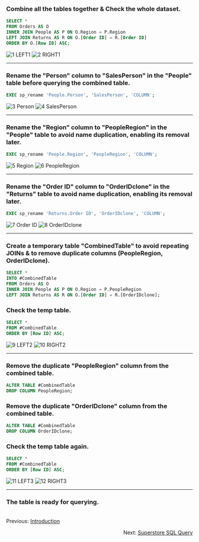 ### Combine all the tables together & Check the whole dataset.

```sql
SELECT *
FROM Orders AS O
INNER JOIN People AS P ON O.Region = P.Region
LEFT JOIN Returns AS R ON O.[Order ID] = R.[Order ID]
ORDER BY O.[Row ID] ASC;
```

![1  LEFT1](https://github.com/Jagadish940112/Portfolio-Projects/assets/116116336/c93bbc7c-35f7-4bfb-be40-29a73e97060b)
![2  RIGHT1](https://github.com/Jagadish940112/Portfolio-Projects/assets/116116336/c273b2cf-08a0-4282-b62e-9efaced39173)

***

### Rename the "Person" column to "SalesPerson" in the "People" table before querying the combined table.

```sql
EXEC sp_rename 'People.Person', 'SalesPerson', 'COLUMN';
```

![3  Person](https://github.com/Jagadish940112/Portfolio-Projects/assets/116116336/11f71239-5cd8-4449-9c4a-5d06214add0b)
![4  SalesPerson](https://github.com/Jagadish940112/Portfolio-Projects/assets/116116336/611de166-640e-4294-b034-4a6de399c80f)

***

### Rename the "Region" column to "PeopleRegion" in the "People" table to avoid name duplication, enabling its removal later.

```sql
EXEC sp_rename 'People.Region', 'PeopleRegion', 'COLUMN';
```

![5  Region](https://github.com/Jagadish940112/Portfolio-Projects/assets/116116336/38656eef-3ec7-4989-9ba4-7fee33e00769)
![6  PeopleRegion](https://github.com/Jagadish940112/Portfolio-Projects/assets/116116336/9bd300fd-8c2c-44c7-a1b5-ccf19c6916c0)

***

### Rename the "Order ID" column to "OrderIDclone" in the "Returns" table to avoid name duplication, enabling its removal later.

```sql
EXEC sp_rename 'Returns.Order ID', 'OrderIDclone', 'COLUMN';
```

![7  Order ID](https://github.com/Jagadish940112/Portfolio-Projects/assets/116116336/8c63be44-6eda-4587-8f15-659cbc93ce65)
![8  OrderIDclone](https://github.com/Jagadish940112/Portfolio-Projects/assets/116116336/09e88479-8f00-46e6-8ab8-0360a825f3b5)

***

### Create a temporary table "CombinedTable" to avoid repeating JOINs & to remove duplicate columns (PeopleRegion, OrderIDclone).

```sql
SELECT *
INTO #CombinedTable
FROM Orders AS O
INNER JOIN People AS P ON O.Region = P.PeopleRegion
LEFT JOIN Returns AS R ON O.[Order ID] = R.[OrderIDclone];
```

### Check the temp table.

```sql
SELECT *
FROM #CombinedTable
ORDER BY [Row ID] ASC;
```

![9  LEFT2](https://github.com/Jagadish940112/Portfolio-Projects/assets/116116336/9819b315-9a2a-4355-a40e-d6e261054cea)
![10  RIGHT2](https://github.com/Jagadish940112/Portfolio-Projects/assets/116116336/a198f493-8603-4dab-8dee-1192cb983dfd)

***

### Remove the duplicate "PeopleRegion" column from the combined table.

```sql
ALTER TABLE #CombinedTable
DROP COLUMN PeopleRegion;
```

### Remove the duplicate "OrderIDclone" column from the combined table.

```sql
ALTER TABLE #CombinedTable
DROP COLUMN OrderIDclone;
```

### Check the temp table again.

```sql
SELECT *
FROM #CombinedTable
ORDER BY [Row ID] ASC;
```

![11  LEFT3](https://github.com/Jagadish940112/Portfolio-Projects/assets/116116336/13bbe038-6125-4088-813f-0ff3f28035f6)
![12  RIGHT3](https://github.com/Jagadish940112/Portfolio-Projects/assets/116116336/fbcdca49-e388-4499-b7d8-fe51398e6d0d)

***

### The table is ready for querying.

<br>Previous: [Introduction](https://github.com/Jagadish940112/Portfolio-Projects/tree/main/6.%20Superstore%20Analysis)<p align = "right">Next: [Superstore SQL Query](https://github.com/Jagadish940112/Portfolio-Projects/blob/main/6.%20Superstore%20Analysis/Superstore%20SQL%20Query.md)</p>
